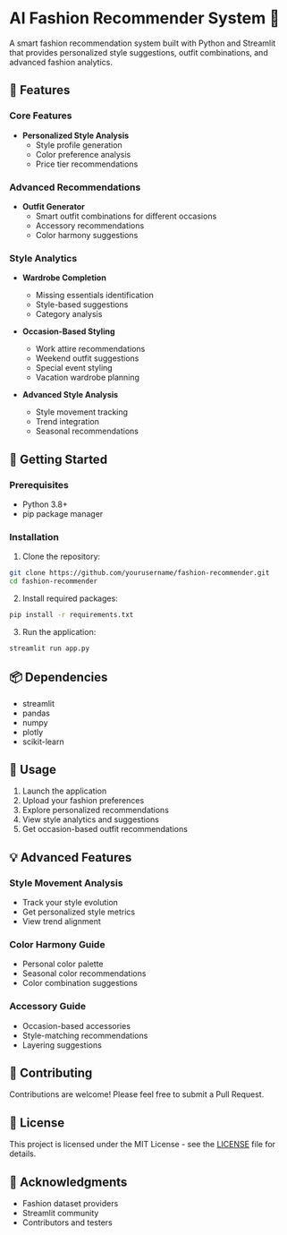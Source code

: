 # AI Fashion Recommender System 👕

A smart fashion recommendation system built with Python and Streamlit that provides personalized style suggestions, outfit combinations, and advanced fashion analytics.

## 🌟 Features

### Core Features
- **Personalized Style Analysis**
  - Style profile generation
  - Color preference analysis
  - Price tier recommendations

### Advanced Recommendations
- **Outfit Generator**
  - Smart outfit combinations for different occasions
  - Accessory recommendations
  - Color harmony suggestions

### Style Analytics
- **Wardrobe Completion**
  - Missing essentials identification
  - Style-based suggestions
  - Category analysis

- **Occasion-Based Styling**
  - Work attire recommendations
  - Weekend outfit suggestions
  - Special event styling
  - Vacation wardrobe planning

- **Advanced Style Analysis**
  - Style movement tracking
  - Trend integration
  - Seasonal recommendations

## 🚀 Getting Started

### Prerequisites
- Python 3.8+
- pip package manager

### Installation

1. Clone the repository:
```bash
git clone https://github.com/yourusername/fashion-recommender.git
cd fashion-recommender
```

2. Install required packages:
```bash
pip install -r requirements.txt
```

3. Run the application:
```bash
streamlit run app.py
```

## 📦 Dependencies
- streamlit
- pandas
- numpy
- plotly
- scikit-learn

## 🎯 Usage

1. Launch the application
2. Upload your fashion preferences
3. Explore personalized recommendations
4. View style analytics and suggestions
5. Get occasion-based outfit recommendations

## 💡 Advanced Features

### Style Movement Analysis
- Track your style evolution
- Get personalized style metrics
- View trend alignment

### Color Harmony Guide
- Personal color palette
- Seasonal color recommendations
- Color combination suggestions

### Accessory Guide
- Occasion-based accessories
- Style-matching recommendations
- Layering suggestions

## 🤝 Contributing

Contributions are welcome! Please feel free to submit a Pull Request.

## 📝 License

This project is licensed under the MIT License - see the [LICENSE](LICENSE) file for details.

## 🙏 Acknowledgments

- Fashion dataset providers
- Streamlit community
- Contributors and testers
